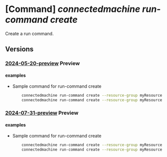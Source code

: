 # [Command] _connectedmachine run-command create_

Create a run command.

## Versions

### [2024-05-20-preview](/Resources/mgmt-plane/L3N1YnNjcmlwdGlvbnMve30vcmVzb3VyY2Vncm91cHMve30vcHJvdmlkZXJzL21pY3Jvc29mdC5oeWJyaWRjb21wdXRlL21hY2hpbmVzL3t9L3J1bmNvbW1hbmRzL3t9/2024-05-20-preview.xml) **Preview**

<!-- mgmt-plane /subscriptions/{}/resourcegroups/{}/providers/microsoft.hybridcompute/machines/{}/runcommands/{} 2024-05-20-preview -->

#### examples

- Sample command for run-command create
    ```bash
        connectedmachine run-command create --resource-group myResourceGroup --location "WestUS" --async false --parameters "[{"name":"param1","value":"value1"}]" --password "<runAsPassword>" --user "user1" --script "Write-Host Hello World!" --timeout 3600 --name myRunCommand --machine-name myMachine --subscription mySubscription
        connectedmachine run-command create --resource-group myResourceGroup --location "WestUS" --script "Write-Host Hello World!" --name myRunCommand --machine-name myMachine --output-uri "outputuri" --subscription mySubscription
    ```

### [2024-07-31-preview](/Resources/mgmt-plane/L3N1YnNjcmlwdGlvbnMve30vcmVzb3VyY2Vncm91cHMve30vcHJvdmlkZXJzL21pY3Jvc29mdC5oeWJyaWRjb21wdXRlL21hY2hpbmVzL3t9L3J1bmNvbW1hbmRzL3t9/2024-07-31-preview.xml) **Preview**

<!-- mgmt-plane /subscriptions/{}/resourcegroups/{}/providers/microsoft.hybridcompute/machines/{}/runcommands/{} 2024-07-31-preview -->

#### examples

- Sample command for run-command create
    ```bash
        connectedmachine run-command create --resource-group myResourceGroup --location "WestUS" --async false --parameters "[{"name":"param1","value":"value1"}]" --password "<runAsPassword>" --user "user1" --script "Write-Host Hello World!" --timeout 3600 --name myRunCommand --machine-name myMachine --subscription mySubscription
        connectedmachine run-command create --resource-group myResourceGroup --location "WestUS" --script "Write-Host Hello World!" --name myRunCommand --machine-name myMachine --output-uri "outputuri" --subscription mySubscription
    ```
